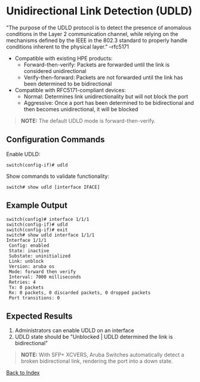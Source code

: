 # Unidirectional Link Detection (UDLD)

"The purpose of the UDLD protocol is to detect the presence of anomalous conditions in the Layer 2 communication channel, while relying on the mechanisms defined by the IEEE in the 802.3 standard to properly handle conditions inherent to the physical layer." –rfc5171

* Compatible with existing HPE products:
	* Forward-then-verify: Packets are forwarded until the link is considered unidirectional
	* Verify-then-forward: Packets are not forwarded until the link has been determined to be bidirectional
* Compatible with RFC5171-compliant devices:
	* Normal: Determines link unidirectionality but will not block the port
	* Aggressive: Once a port has been determined to be bidirectional and then becomes unidirectional, it will be blocked

> **NOTE:** The default UDLD mode is forward-then-verify.

## Configuration Commands

Enable UDLD:

```text
switch(config-if)# udld
```

Show commands to validate functionality:

```text
switch# show udld [interface IFACE]
```

## Example Output

```text
switch(config)# interface 1/1/1
switch(config-if)# udld
switch(config-if)# exit
switch# show udld interface 1/1/1
Interface 1/1/1
 Config: enabled
 State: inactive
 Substate: uninitialized
 Link: unblock
 Version: aruba os
 Mode: forward then verify
 Interval: 7000 milliseconds
 Retries: 4
 Tx: 0 packets
 Rx: 0 packets, 0 discarded packets, 0 dropped packets
 Port transitions: 0
```

## Expected Results

1. Administrators can enable UDLD on an interface
1. UDLD state should be "Unblocked | UDLD determined the link is bidirectional"

> **NOTE:** With SFP+ XCVERS, Aruba Switches automatically detect a broken bidirectional link, rendering the port into a down state.

[Back to Index](../index.md)

